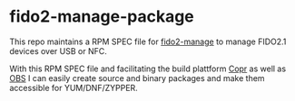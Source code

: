 # fido2-manage-package

This repo maintains a RPM SPEC file for [fido2-manage](https://github.com/token2/fido2-manage) to manage FIDO2.1 devices over USB or NFC.

With this RPM SPEC file and facilitating the build plattform [Copr](https://copr.fedorainfracloud.org/) as well as [OBS](https://build.opensuse.org/)
I can easily create source and binary packages and make them accessible for YUM/DNF/ZYPPER.

